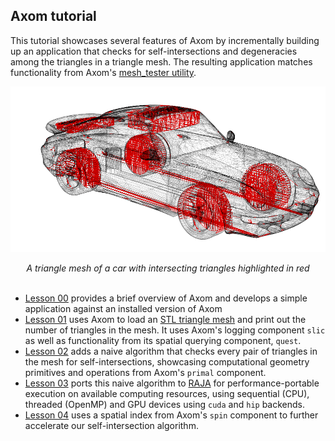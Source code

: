 ## Axom tutorial

This tutorial showcases several features of Axom by incrementally building up an application that checks for self-intersections and degeneracies among the triangles in a triangle mesh. The resulting application matches functionality from Axom's [mesh_tester utility](https://github.com/LLNL/axom/blob/develop/src/tools/mesh_tester.cpp).


![Mesh with self-intersections](figs/porsche.png)
<div style="text-align: center;  font-style: italic;">
A triangle mesh of a car with intersecting triangles highlighted in red
</div>
<br />

* [Lesson 00](lesson_00/README.md) provides a brief overview of Axom and develops a simple application against an installed version of Axom
* [Lesson 01](lesson_01/README.md) uses Axom to load an [STL triangle mesh](https://en.wikipedia.org/wiki/STL_(file_format)) and print out the number of triangles in the mesh. It uses Axom's logging component `slic` as well as functionality from its spatial querying component, `quest`.
* [Lesson 02](lesson_02/README.md) adds a naive algorithm that checks every pair of triangles in the mesh for self-intersections, showcasing computational geometry primitives and operations from Axom's `primal` component.
* [Lesson 03](lesson_03/README.md) ports this naive algorithm to [RAJA](https://github.com/llnl/raja) for performance-portable execution on available computing resources, using sequential (CPU), threaded (OpenMP) and GPU devices using `cuda` and `hip` backends.
* [Lesson 04](lesson_04/README.md) uses a spatial index from Axom's `spin` component to further accelerate our self-intersection algorithm.

